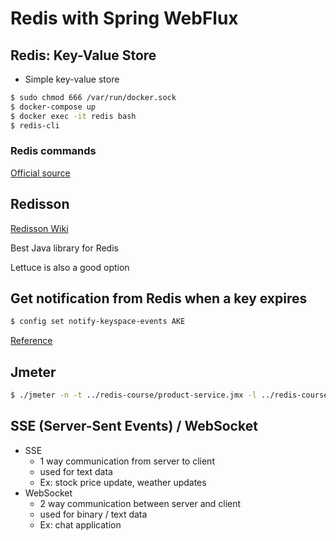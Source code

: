 # Redis with Spring WebFlux

## Redis: Key-Value Store

- Simple key-value store

```bash
$ sudo chmod 666 /var/run/docker.sock
$ docker-compose up
$ docker exec -it redis bash
$ redis-cli
```

### Redis commands

[Official source](https://redis.io/commands/)

## Redisson

[Redisson Wiki](https://github.com/redisson/redisson/wiki/Table-of-Content)

Best Java library for Redis

Lettuce is also a good option

## Get notification from Redis when a key expires

```bash
$ config set notify-keyspace-events AKE
```

[Reference](https://redis.io/topics/notifications#configuration)


## Jmeter

```bash
$ ./jmeter -n -t ../redis-course/product-service.jmx -l ../redis-course/v1.jtl
```

## SSE (Server-Sent Events) / WebSocket

- SSE
  - 1 way communication from server to client
  - used for text data
  - Ex: stock price update, weather updates
- WebSocket
  - 2 way communication between server and client
  - used for binary / text data
  - Ex: chat application


